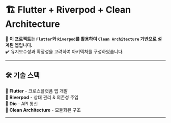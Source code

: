 # 🏗️ Flutter + Riverpod + Clean Architecture

🚀 **이 프로젝트는 `Flutter`와 `Riverpod`를 활용하여 `Clean Architecture` 기반으로 설계된 앱입니다.**  
✔️ 유지보수성과 확장성을 고려하여 아키텍처를 구성하였습니다.

---

## 🛠 기술 스택
🔹 **Flutter** - 크로스플랫폼 앱 개발  
🔹 **Riverpod** - 상태 관리 & 의존성 주입  
🔹 **Dio** - API 통신  
🔹 **Clean Architecture** - 모듈화된 구조  

---